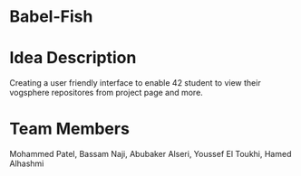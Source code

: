 # Babel-Fish

# Idea Description
Creating a user friendly interface to enable 42 student to view their vogsphere repositores from project page and more.

# Team Members
Mohammed Patel, Bassam Naji, Abubaker Alseri, Youssef El Toukhi, Hamed Alhashmi
